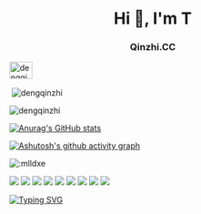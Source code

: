 <h1 align="center">Hi 👋, I'm T</h1>
<h3 align="center">Qinzhi.CC</h3>



<p align="left">
<a href="https://twitter.com/dengqinzhi" target="blank"><img align="center" src="https://raw.githubusercontent.com/rahuldkjain/github-profile-readme-generator/master/src/images/icons/Social/twitter.svg" alt="dengqinzhi" height="30" width="40" /></a>
</p>

<p>&nbsp;<img align="center" src="https://github-readme-stats.vercel.app/api?username=dengqinzhi&show_icons=true&locale=en" alt="dengqinzhi" /></p>

<p><img align="center" src="https://github-readme-streak-stats.herokuapp.com/?user=dengqinzhi&" alt="dengqinzhi" /></p>





[![Anurag's GitHub stats](https://github-readme-stats.vercel.app/api?username=dengqinzhi)](https://github.com/anuraghazra/github-readme-stats)


[![Ashutosh's github activity graph](https://github-readme-activity-graph.cyclic.app/graph?username=dengqinzhi&bg_color=d4d3d4&color=003f7a&line=ff8a05&point=f00505&area=true&hide_border=true)](https://github.com/ashutosh00710/github-readme-activity-graph)


![:mlldxe](https://count.getloli.com/get/@:dengqinzhi?theme=asoul) 



[![](https://img.shields.io/badge/Windows-10-2376bc?style=flat-square&logo=windows&logoColor=ffffff)](https://www.microsoft.com/windows/get-windows-10)
[![](https://img.shields.io/badge/-HTML5-E34F26?style=flat-square&logo=html5&logoColor=white)](https://html.spec.whatwg.org/)
[![](https://img.shields.io/badge/-CSS3-1572B6?style=flat-square&logo=css3&logoColor=white)](https://www.w3.org/Style/CSS/)
[![](https://img.shields.io/badge/-JavaScript-f7e018?style=flat-square&logo=javascript&logoColor=white)](https://www.ecma-international.org/)
[![](https://img.shields.io/badge/-Git-f05032?style=flat-square&logo=git&logoColor=white)](https://git-scm.com/)
[![](https://img.shields.io/badge/-PHP-777bb4?style=flat-square&logo=php&logoColor=ffffff)](https://www.php.net/)
[![](https://img.shields.io/badge/-Node.js-43853d?style=flat-square&logo=node.js&logoColor=ffffff)](https://nodejs.org/)
[![](https://img.shields.io/badge/-NPM-cb3837?style=flat-square&logo=npm&logoColor=white)](https://npmjs.com/)
[![](https://img.shields.io/badge/-MySQL-4479a1?style=flat-square&logo=mysql&logoColor=white)](https://www.mysql.com/)



[![Typing SVG](https://readme-typing-svg.demolab.com?font=Fira+Code&weight=600&size=30&pause=1000&color=F722D6&width=435&lines=%E6%AC%A2%E8%BF%8E%E5%85%89%E4%B8%B4%E9%82%93%E5%85%88%E7%94%9F%E7%9A%84%E5%8D%9A%E5%AE%A2;https%3A%2F%2Fqinzhi.cc)](https://git.io/typing-svg)
